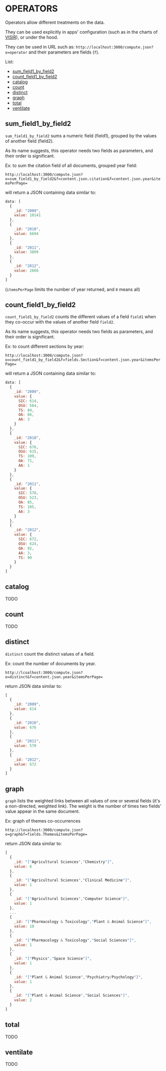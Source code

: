 # OPERATORS

Operators allow different treatments on the data.

They can be used explicitly in apps' configuration (such as in the charts of
[VISIR](https://github.com/castorjs/visir)), or under the hood.

They can be used in URL such as:
`http://localhost:3000/compute.json?o=operator` and their parameters are
fields (`f`).

List:

- [sum_field1_by_field2](#sum_field1_by_field2)
- [count_field1_by_field2](#count_field1_by_field2)
- [catalog](#catalog)
- [count](#count)
- [distinct](#distinct)
- [graph](#graph)
- [total](#total)
- [ventilate](#ventilate)

## sum_field1_by_field2

`sum_field1_by_field2` sums a numeric field (field1), grouped by the values of
another field (field2).

As its name suggests, this operator needs two fields as parameters, and their
order is significant.

Ex: to sum the citation field of all documents, grouped year field:

`http://localhost:3000/compute.json?o=sum_field1_by_field2&f=content.json.citation&f=content.json.year&itemsPerPage=`

will return a JSON containing data similar to:

```javascript
data: [
  {
    _id: "2009",
    value: 10141
  },
  {
    _id: "2010",
    value: 6694
  },
  {
    _id: "2011",
    value: 3809
  },
  {
    _id: "2012",
    value: 2666
  }
]
```

(`itemsPerPage` limits the number of year returned, and `0` means all)

## count_field1_by_field2
`count_field1_by_field2` counts the different values of a field `field1` when they co-occur with the values of another field `field2`.

As its name suggests, this operator needs two fields as parameters, and their
order is significant.

Ex: to count different sections by year:

`http://localhost:3000/compute.json?o=count_field1_by_field2&f=fields.Section&f=content.json.year&itemsPerPage=`

will return a JSON containing data similar to:

```javascript
data: [
  {
    _id: "2009",
    value: {
      SIC: 614,
      OSU: 564,
      TS: 84,
      OA: 66,
      AA: 3
    }
  },
  {
    _id: "2010",
    value: {
      SIC: 676,
      OSU: 615,
      TS: 109,
      OA: 71,
      AA: 1
    }
  },
  {
    _id: "2011",
    value: {
      SIC: 570,
      OSU: 523,
      OA: 85,
      TS: 105,
      AA: 3
    }
  },
  {
    _id: "2012",
    value: {
      SIC: 672,
      OSU: 624,
      OA: 92,
      AA: 3,
      TS: 99
    }
  }
]
```

## catalog
TODO

## count
TODO

## distinct
`distinct` count the distinct values of a field.

Ex: count the number of documents by year.

`http://lcoalhost:3000/compute.json?o=distinct&f=content.json.year&itemsPerPage=`

return JSON data similar to:

```javascript
[
  {
    _id: "2009",
    value: 614
  },
  {
    _id: "2010",
    value: 676
  },
  {
    _id: "2011",
    value: 570
  },
  {
    _id: "2012",
    value: 672
  }
]
```

## graph

`graph` lists the weighted links between all values of one or several fields (it's a non-directed, weighted link). The weight is the number of times two fields' value appear in the same document.

Ex: graph of themes co-occurrences

`http://localhost:3000/compute.json?o=graph&f=fields.Themes&itemsPerPage=`

return JSON data similar to:

```javascript
[
  {
    _id: "["Agricultural Sciences","Chemistry"]",
    value: 6
  },
  {
    _id: "["Agricultural Sciences","Clinical Medicine"]",
    value: 1
  },
  {
    _id: "["Agricultural Sciences","Computer Science"]",
    value: 1
  },
  ...
  {
    _id: "["Pharmacology & Toxicology","Plant & Animal Science"]",
    value: 10
  },
  {
    _id: "["Pharmacology & Toxicology","Social Sciences"]",
    value: 1
  },
  {
    _id: "["Physics","Space Science"]",
    value: 1
  },
  {
    _id: "["Plant & Animal Science","Psychiatry/Psychology"]",
    value: 1
  },
  {
    _id: "["Plant & Animal Science","Social Sciences"]",
    value: 2
  }
]
```

## total
TODO

## ventilate
TODO
